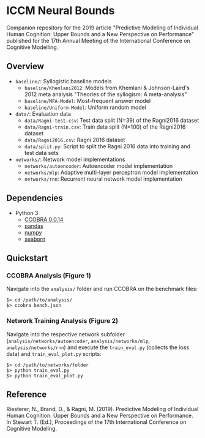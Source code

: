 ICCM Neural Bounds
==================

Companion repository for the 2019 article "Predictive Modeling of Individual Human Cognition: Upper Bounds and a New Perspective on Performance" published for the 17th Annual Meeting of the International Conference on Cognitive Modelling.

## Overview

- `baseline/`: Syllogistic baseline models
    - `baseline/Khemlani2012`: Models from Khemlani & Johnson-Laird's 2012 meta analysis "Theories of the syllogism: A meta-analysis"
    - `baseline/MFA-Model`: Most-frequent answer model
    - `baseline/Uniform-Model`: Uniform random model
- `data/`: Evaluation data
    - `data/Ragni-test.csv`: Test data split (N=39) of the Ragni2016 dataset
    - `data/Ragni-train.csv`: Train data split (N=100) of the Ragni2016 dataset
    - `data/Ragni2016.csv`: Ragni 2016 dataset
    - `data/split.py`: Script to split the Ragni 2016 data into training and test data sets
- `networks/`: Network model implementations
    - `networks/autoencoder`: Autoencoder model implementation
    - `networks/mlp`: Adaptive multi-layer perceptron model implementation
    - `networks/rnn`: Recurrent neural network model implementation

## Dependencies

- Python 3
    - [CCOBRA 0.0.14](https://github.com/CognitiveComputationLab/ccobra)
    - [pandas](https://pandas.pydata.org)
    - [numpy](https://www.numpy.org)
    - [seaborn](https://seaborn.pydata.org)

## Quickstart

### CCOBRA Analysis (Figure 1)

Navigate into the `analysis/` folder and run CCOBRA on the benchmark files:

```
$> cd /path/to/analysis/
$> ccobra bench.json
```

### Network Training Analysis (Figure 2)

Navigate into the respective network subfolder (`analysis/networks/autoencoder`, `analysis/networks/mlp`, `analysis/networks/rnn`) and execute the `train_eval.py` (collects the loss data) and `train_eval_plot.py` scripts:

```
$> cd /path/to/networks/folder
$> python train_eval.py
$> python train_eval_plot.py
```

## Reference

Riesterer, N., Brand, D., & Ragni, M. (2019). Predictive Modeling of Individual Human Cognition: Upper Bounds and a New Perspective on Performance. In Stewart T. (Ed.), Proceedings of the 17th International Conference on Cognitive Modeling.
